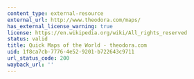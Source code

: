 ```yaml
---
content_type: external-resource
external_url: http://www.theodora.com/maps/
has_external_license_warning: true
license: https://en.wikipedia.org/wiki/All_rights_reserved
status: valid
title: Quick Maps of the World - theodora.com
uid: 1f8ca7cb-7776-4e52-9201-b722643c9711
url_status_code: 200
wayback_url: ''
---
```

